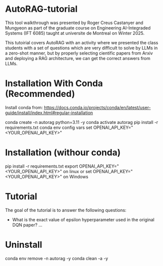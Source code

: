# AutoRAG-tutorial

This tool walkthrough was presented by Roger Creus Castanyer and Mungyeon as part of the graduate course on Engineering AI-Integraded Systems (IFT 6085) taught at universite de Montreal on Winter 2025.

This tutoirial covers AutoRAG with an activity where we presented the class students with a set of questions which are very difficult to solve by LLMs in a zero-shot manner, but by properly selecting cientific papers from Arxiv and deploying a RAG architecture, we can get the correct answers from LLMs.

# Installation With Conda (Recommended)

Install conda from: https://docs.conda.io/projects/conda/en/latest/user-guide/install/index.html#regular-installation

conda create -n autorag python=3.11 -y
conda activate autorag
pip install -r requirements.txt
conda env config vars set OPENAI_API_KEY="<YOUR_OPENAI_API_KEY>"

# Installation (withour conda)

pip install -r requirements.txt
export OPENAI_API_KEY="<YOUR_OPENAI_API_KEY>" on linux or
set OPENAI_API_KEY="<YOUR_OPENAI_API_KEY>" on Windows

# Tutorial

The goal of the tutorial is to answer the following questions:

- What is the exact value of epsilon hyperparameter used in the original DQN paper?
... 


# Uninstall

conda env remove -n autorag -y
conda clean -a -y